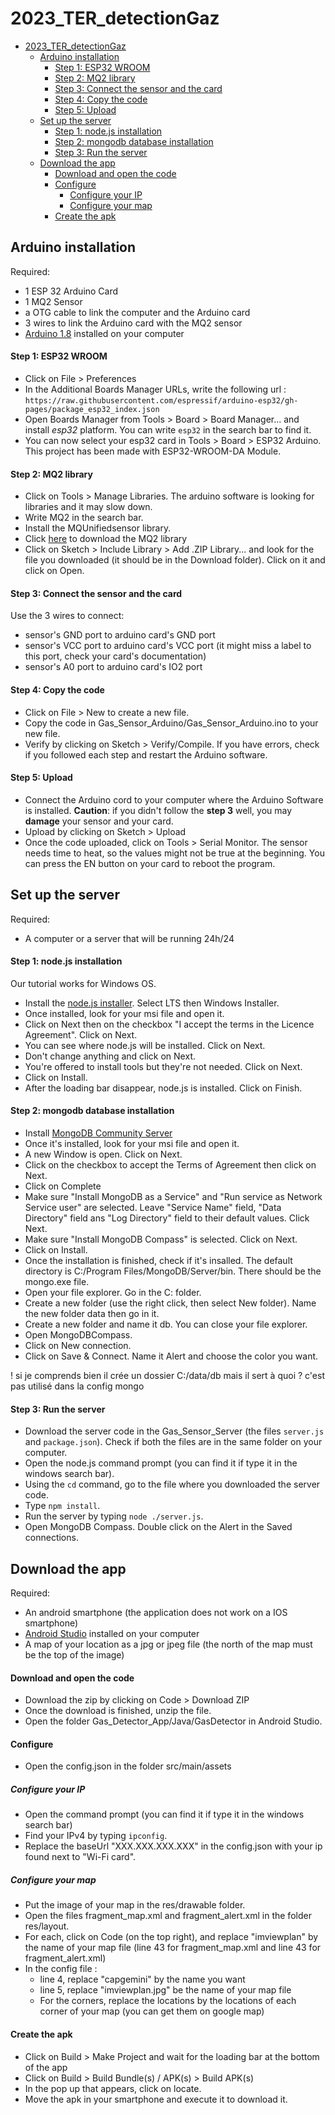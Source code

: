 # 2023_TER_detectionGaz

- [2023\_TER\_detectionGaz](#2023_ter_detectiongaz)
  - [Arduino installation](#arduino-installation)
      - [Step 1: ESP32 WROOM](#step-1-esp32-wroom)
      - [Step 2: MQ2 library](#step-2-mq2-library)
      - [Step 3: Connect the sensor and the card](#step-3-connect-the-sensor-and-the-card)
      - [Step 4: Copy the code](#step-4-copy-the-code)
      - [Step 5: Upload](#step-5-upload)
  - [Set up the server](#set-up-the-server)
      - [Step 1: node.js installation](#step-1-nodejs-installation)
      - [Step 2: mongodb database installation](#step-2-mongodb-database-installation)
      - [Step 3: Run the server](#step-3-run-the-server)
  - [Download the app](#download-the-app)
      - [Download and open the code](#download-and-open-the-code)
      - [Configure](#configure)
        - [Configure your IP](#configure-your-ip)
        - [Configure your map](#configure-your-map)
      - [Create the apk](#create-the-apk)


## Arduino installation

Required:
- 1 ESP 32 Arduino Card
- 1 MQ2 Sensor
- a OTG cable to link the computer and the Arduino card
- 3 wires to link the Arduino card with the MQ2 sensor
- [Arduino 1.8](https://www.arduino.cc/en/software) installed on your computer

#### Step 1: ESP32 WROOM

- Click on File > Preferences
- In the Additional Boards Manager URLs, write the following url : ```https://raw.githubusercontent.com/espressif/arduino-esp32/gh-pages/package_esp32_index.json```
- Open Boards Manager from Tools > Board > Board Manager... and install *esp32* platform. You can write ```esp32``` in the search bar to find it.
- You can now select your esp32 card in Tools > Board > ESP32 Arduino. This project has been made with ESP32-WROOM-DA Module. 

#### Step 2: MQ2 library

- Click on Tools > Manage Libraries. The arduino software is looking for libraries and it may slow down. 
- Write MQ2 in the search bar. 
- Install the MQUnifiedsensor library.
- Click [here](https://github.com/labay11/MQ-2-sensor-library/archive/refs/heads/master.zip) to download the MQ2 library
- Click on Sketch > Include Library > Add .ZIP Library... and look for the file you downloaded (it should be in the Download folder). Click on it and click on Open.

#### Step 3: Connect the sensor and the card

Use the 3 wires to connect:
- sensor's GND port to arduino card's GND port
- sensor's VCC port to arduino card's VCC port (it might miss a label to this port, check your card's documentation)
- sensor's A0 port to arduino card's IO2 port

#### Step 4: Copy the code

- Click on File > New to create a new file. 
- Copy the code in Gas_Sensor_Arduino/Gas_Sensor_Arduino.ino to your new file.
- Verify by clicking on Sketch > Verify/Compile. If you have errors, check if you followed each step and restart the Arduino software.

#### Step 5: Upload

- Connect the Arduino cord to your computer where the Arduino Software is installed. **Caution**: if you didn't follow the **step 3** well, you may **damage** your sensor and your card.
- Upload by clicking on Sketch > Upload
- Once the code uploaded, click on Tools > Serial Monitor. The sensor needs time to heat, so the values might not be true at the beginning. You can press the EN button on your card to reboot the program.

## Set up the server

Required:
- A computer or a server that will be running 24h/24

#### Step 1: node.js installation 

Our tutorial works for Windows OS. 
- Install the [node.js installer](https://nodejs.org/en/download). Select LTS then Windows Installer.
- Once installed, look for your msi file and open it. 
- Click on Next then on the checkbox "I accept the terms in the Licence Agreement". Click on Next.
- You can see where node.js will be installed. Click on Next.
- Don't change anything and click on Next.
- You're offered to install tools but they're not needed. Click on Next.
- Click on Install.
- After the loading bar disappear, node.js is installed. Click on Finish.

#### Step 2: mongodb database installation

- Install [MongoDB Community Server](https://www.mongodb.com/try/download/community)
- Once it's installed, look for your msi file and open it.
- A new Window is open. Click on Next.
- Click on the checkbox to accept the Terms of Agreement then click on Next.
- Click on Complete
- Make sure "Install MongoDB as a Service" and "Run service as Network Service user" are selected. Leave "Service Name" field, "Data Directory" field ans "Log Directory" field to their default values. Click Next.
- Make sure "Install MongoDB Compass" is selected. Click on Next.
- Click on Install.
- Once the installation is finished, check if it's insalled. The default directory is C:/Program Files/MongoDB/Server/bin. There should be the mongo.exe file.
- Open your file explorer. Go in the C: folder.
- Create a new folder (use the right click, then select New folder). Name the new folder data then go in it.
- Create a new folder and name it db. You can close your file explorer.
- Open MongoDBCompass.
- Click on New connection.
- Click on Save & Connect. Name it Alert and choose the color you want.

 ! si je comprends bien il crée un dossier C:/data/db mais il sert à quoi ? c'est pas utilisé dans la config mongo

#### Step 3: Run the server

- Download the server code in the Gas_Sensor_Server (the files ```server.js``` and ```package.json```). Check if both the files are in the same folder on your computer. 
- Open the node.js command prompt (you can find it if type it in the windows search bar).
- Using the ```cd``` command, go to the file where you downloaded the server code.
- Type ```npm install```.
- Run the server by typing ```node ./server.js```.
- Open MongoDB Compass. Double click on the Alert in the Saved connections. 

## Download the app

Required:
- An android smartphone (the application does not work on a IOS smartphone)
- [Android Studio](https://developer.android.com/studio) installed on your computer
- A map of your location as a jpg or jpeg file (the north of the map must be the top of the image)

#### Download and open the code

- Download the zip by clicking on Code > Download ZIP
- Once the download is finished, unzip the file.
- Open the folder Gas_Detector_App/Java/GasDetector in Android Studio.

#### Configure

- Open the config.json in the folder src/main/assets

##### Configure your IP

- Open the command prompt (you can find it if type it in the windows search bar)
- Find your IPv4 by typing ```ipconfig```.
- Replace the baseUrl "XXX.XXX.XXX.XXX" in the config.json with your ip found next to "Wi-Fi card".

##### Configure your map

- Put the image of your map in the res/drawable folder.
- Open the files fragment_map.xml and fragment_alert.xml in the folder res/layout.
- For each, click on Code (on the top right), and replace "imviewplan" by the name of your map file (line 43 for fragment_map.xml and line 43 for fragment_alert.xml)
- In the config file : 
  - line 4, replace "capgemini" by the name you want
  - line 5, replace "imviewplan.jpg" be the name of your map file
  - For the corners, replace the locations by the locations of each corner of your map (you can get them on google map)

#### Create the apk

- Click on Build > Make Project and wait for the loading bar at the bottom of the app
- Click on Build > Build Bundle(s) / APK(s) > Build APK(s)
- In the pop up that appears, click on locate. 
- Move the apk in your smartphone and execute it to download it. 
